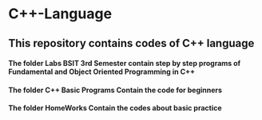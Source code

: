 # C++-Language
<h2>This repository contains codes of C++ language</h2>
<h4>The folder Labs BSIT 3rd Semester contain step by step programs of Fundamental and Object Oriented Programming in C++</h4>
<h4>The folder C++ Basic Programs Contain the code for beginners</h4>
<h4>The folder HomeWorks Contain the codes about basic practice</h4>
